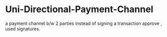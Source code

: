 # Uni-Directional-Payment-Channel
a payment channel b/w 2 parties instead of signing a transaction approve , used signatures.

